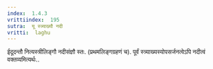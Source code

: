 ```yaml
---
index:  1.4.3
vrittiindex:  195
sutra:  यू स्त्र्याख्यौ नदी
vritti:  laghu 
---
```


ईदूदन्तौ नित्यस्त्रीलिङ्गौ नदीसंज्ञौ स्तः. (प्रथमलिङ्गग्रहणं च). पूर्वं स्त्र्याख्यस्योपसर्जनत्वेऽपि नदीत्वं वक्तव्यमित्यर्थः..

